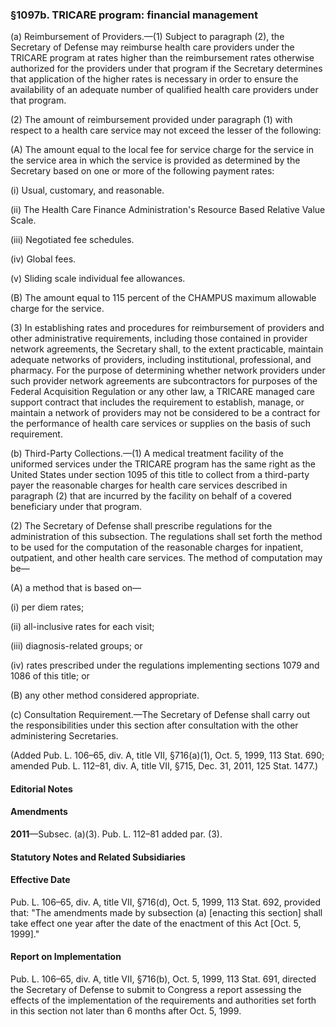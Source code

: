 ### §1097b. TRICARE program: financial management ###

(a) Reimbursement of Providers.—(1) Subject to paragraph (2), the Secretary of Defense may reimburse health care providers under the TRICARE program at rates higher than the reimbursement rates otherwise authorized for the providers under that program if the Secretary determines that application of the higher rates is necessary in order to ensure the availability of an adequate number of qualified health care providers under that program.

(2) The amount of reimbursement provided under paragraph (1) with respect to a health care service may not exceed the lesser of the following:

(A) The amount equal to the local fee for service charge for the service in the service area in which the service is provided as determined by the Secretary based on one or more of the following payment rates:

(i) Usual, customary, and reasonable.

(ii) The Health Care Finance Administration's Resource Based Relative Value Scale.

(iii) Negotiated fee schedules.

(iv) Global fees.

(v) Sliding scale individual fee allowances.

(B) The amount equal to 115 percent of the CHAMPUS maximum allowable charge for the service.

(3) In establishing rates and procedures for reimbursement of providers and other administrative requirements, including those contained in provider network agreements, the Secretary shall, to the extent practicable, maintain adequate networks of providers, including institutional, professional, and pharmacy. For the purpose of determining whether network providers under such provider network agreements are subcontractors for purposes of the Federal Acquisition Regulation or any other law, a TRICARE managed care support contract that includes the requirement to establish, manage, or maintain a network of providers may not be considered to be a contract for the performance of health care services or supplies on the basis of such requirement.

(b) Third-Party Collections.—(1) A medical treatment facility of the uniformed services under the TRICARE program has the same right as the United States under section 1095 of this title to collect from a third-party payer the reasonable charges for health care services described in paragraph (2) that are incurred by the facility on behalf of a covered beneficiary under that program.

(2) The Secretary of Defense shall prescribe regulations for the administration of this subsection. The regulations shall set forth the method to be used for the computation of the reasonable charges for inpatient, outpatient, and other health care services. The method of computation may be—

(A) a method that is based on—

(i) per diem rates;

(ii) all-inclusive rates for each visit;

(iii) diagnosis-related groups; or

(iv) rates prescribed under the regulations implementing sections 1079 and 1086 of this title; or

(B) any other method considered appropriate.

(c) Consultation Requirement.—The Secretary of Defense shall carry out the responsibilities under this section after consultation with the other administering Secretaries.

(Added Pub. L. 106–65, div. A, title VII, §716(a)(1), Oct. 5, 1999, 113 Stat. 690; amended Pub. L. 112–81, div. A, title VII, §715, Dec. 31, 2011, 125 Stat. 1477.)

#### **Editorial Notes** ####

#### Amendments ####

**2011**—Subsec. (a)(3). Pub. L. 112–81 added par. (3).

#### **Statutory Notes and Related Subsidiaries** ####

#### Effective Date ####

Pub. L. 106–65, div. A, title VII, §716(d), Oct. 5, 1999, 113 Stat. 692, provided that: "The amendments made by subsection (a) [enacting this section] shall take effect one year after the date of the enactment of this Act [Oct. 5, 1999]."

#### Report on Implementation ####

Pub. L. 106–65, div. A, title VII, §716(b), Oct. 5, 1999, 113 Stat. 691, directed the Secretary of Defense to submit to Congress a report assessing the effects of the implementation of the requirements and authorities set forth in this section not later than 6 months after Oct. 5, 1999.